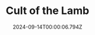 ---
title: "Cult of the Lamb"
id: 1313140
date: 2024-09-14T00:00:06.794Z
link: games/steam/recent/cult-of-the-lamb
image: http://media.steampowered.com/steamcommunity/public/images/apps/1313140/337223c1a97705aee1714ad9534c7d6cfabd92b0.jpg
playtime_2weeks: 148
playtime_forever: 1342
playtime_windows_forever: 0
playtime_mac_forever: 0
playtime_linux_forever: 1342
playtime_deck_forever: 1342
---